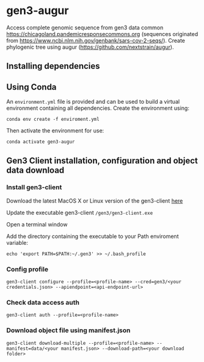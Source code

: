 # gen3-augur
Access complete genomic sequence from gen3 data common https://chicagoland.pandemicresponsecommons.org (sequences originated from https://www.ncbi.nlm.nih.gov/genbank/sars-cov-2-seqs/). Create phylogenic tree using augur (https://github.com/nextstrain/augur).

## Installing dependencies
## Using Conda
An `environment.yml` file is provided and can be used to build a virtual environment containing all dependencies. Create the environment using:
```
conda env create -f enviroment.yml
```
Then activate the environment for use:
```
conda activate gen3-augur
```

## Gen3 Client installation, configuration and object data download
### Install gen3-client
Download the latest MacOS X or Linux version of the gen3-client [here](https://github.com/uc-cdis/cdis-data-client/releases/tag/2020.05)

Update the executable gen3-client `/gen3/gen3-client.exe`

Open a terminal window

Add the directory containing the executable to your Path enviroment variable:
```
echo 'export PATH=$PATH:~/.gen3' >> ~/.bash_profile
```
### Config profile
```
gen3-client configure --profile=<profile-name> --cred=gen3/<your credentials.json> --apiendpoint=<api-endpoint-url>
```

### Check data access auth
```
gen3-client auth --profile=<profile-name>
```

### Download object file using manifest.json
```
gen3-client download-multiple --profile=<profile-name> --manifest=data/<your manifest.json> --download-path=<your download folder>
```
